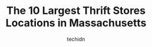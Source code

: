 ---
layout: ampstory
image: https://i0.wp.com/paketmu.com/wp-content/uploads/2023/06/global-thrift-0-in-massachusetts-1686367118.jpeg?resize=640,853
author: techidn
featured: false
description: Explore the diverse Thrift Store scene in Massachusetts, home to an incredible selection of 10 establishments catering to every taste. Whether youre in search of iconic favorites or undisco
title: The 10 Largest Thrift Stores Locations in Massachusetts
cover:
   title: The 10 Largest Thrift Stores Locations in Massachusetts
   subtitle: RICKPATE
   background: https://paketmu.com/wp-content/uploads/2023/06/global-thrift-0-in-massachusetts-1686367118.jpeg

pages: 
 - layout: thirds
   top: <h1>#1 Global Thrift</h1>
   bottom: "<p>This is a really peculiar thrift store. The outside has these beautiful bright painted window art, which is so inviting but when you go inside its just dreary and kind</p>"
   background: https://paketmu.com/wp-content/uploads/2023/06/global-thrift-1-in-massachusetts-1686367119.jpeg
   backgroundblur: true
 - layout: thirds
   top: <h1>#2 The Salvation Army Thrift Store Fitchburg, MA</h1>
   bottom: "<p>Love this store you grab find some amazing items</p>"
   background: https://paketmu.com/wp-content/uploads/2023/06/global-thrift-2-in-massachusetts-1686367120.jpeg
   cta:
      link: https://paketmu.com/the-10-largest-thrift-stores-locations-in-massachusetts/
      text: The 10 Largest Thrift Stores Locations in Massachusetts
 - layout: thirds
   top: <h1>#3 Lifebridge Thrift Store</h1>
   bottom: "<p>Was ok before but resently someone is pricing by how cool they think something is it seems.  No one knows anything about clothing here. Employees are selling their own st</p>"
   background: https://paketmu.com/wp-content/uploads/2023/06/global-thrift-3-in-massachusetts-1686367121.jpeg
   cta:
      link: https://paketmu.com/the-10-largest-thrift-stores-locations-in-massachusetts/
      text: The 10 Largest Thrift Stores Locations in Massachusetts
 - layout: thirds
   top: <h1>#4 The Salvation Army Thrift Store Webster, MA</h1>
   bottom: "<p>118 E Main St # 120, Webster, MA 01570, United States</p>"
   background: https://images.unsplash.com/photo-1604871000636-074fa5117945?ixlib=rb-4.0.3&ixid=MnwxMjA3fDB8MHxwaG90by1wYWdlfHx8fGVufDB8fHx8&auto=format&fit=crop&w=640&h=853&q=80
   cta:
      link: https://paketmu.com/the-10-largest-thrift-stores-locations-in-massachusetts/
      text: The 10 Largest Thrift Stores Locations in Massachusetts
 - layout: thirds
   top: <h1>#5 The Salvation Army Thrift Store & Donation Center</h1>
   bottom: "<p>10 Munroe St, Lynn, MA 01901, United States</p>"
   background: https://images.unsplash.com/photo-1547366785-564103df7e13?ixlib=rb-4.0.3&ixid=MnwxMjA3fDB8MHxwaG90by1wYWdlfHx8fGVufDB8fHx8&auto=format&fit=crop&w=640&h=853&q=80
   cta:
      link: https://paketmu.com/the-10-largest-thrift-stores-locations-in-massachusetts/
      text: The 10 Largest Thrift Stores Locations in Massachusetts
 - layout: thirds
   top: <h1>#6 Treasures Upscale Thrift Store</h1>
   bottom: "<p>82 Worcester St, North Grafton, MA 01536, United States</p>"
   background: https://images.unsplash.com/photo-1580610447943-1bfbef5efe07?ixlib=rb-4.0.3&ixid=MnwxMjA3fDB8MHxwaG90by1wYWdlfHx8fGVufDB8fHx8&auto=format&fit=crop&w=640&h=853&q=80
   cta:
      link: https://paketmu.com/the-10-largest-thrift-stores-locations-in-massachusetts/
      text: The 10 Largest Thrift Stores Locations in Massachusetts
 - layout: thirds
   top: <h1>#7 Tyngsboro Church Thrift Shop</h1>
   bottom: "<p>23 Kendall Rd, Tyngsborough, MA 01879, United States</p>"
   background: https://images.unsplash.com/photo-1620421680010-0766ff230392?ixlib=rb-4.0.3&ixid=MnwxMjA3fDB8MHxwaG90by1wYWdlfHx8fGVufDB8fHx8&auto=format&fit=crop&w=640&h=853&q=80
   cta:
      link: https://paketmu.com/the-10-largest-thrift-stores-locations-in-massachusetts/
      text: The 10 Largest Thrift Stores Locations in Massachusetts
 - layout: thirds
   middle: Continue reading...
   background: https://images.unsplash.com/photo-1536745287225-21d689278fd1?ixlib=rb-4.0.3&ixid=MnwxMjA3fDB8MHxwaG90by1wYWdlfHx8fGVufDB8fHx8&auto=format&fit=crop&w=640&h=853&q=80
   cta:
      link: https://paketmu.com/the-10-largest-thrift-stores-locations-in-massachusetts/
      text: The 10 Largest Thrift Stores Locations in Massachusetts
      
---